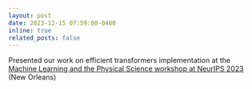 ```yaml
---
layout: post
date: 2023-12-15 07:59:00-0400
inline: true
related_posts: false
---
```


Presented our work on efficient transformers implementation at the <a href='https://ml4physicalsciences.github.io/2023/#schedule'> Machine Learning and the Physical Science workshop at NeurIPS 2023 </a>  (New Orleans)